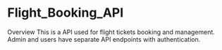 # Flight_Booking_API

Overview 
    This is a API used for flight tickets booking and management. Admin and users have separate API endpoints with authentication. 
